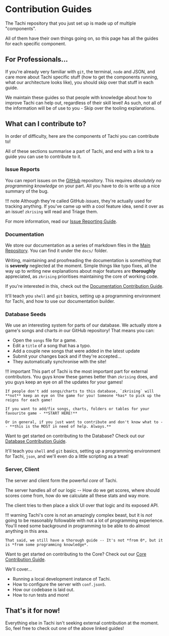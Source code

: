 # Contribution Guides

The Tachi repository that you just set up is made up of multiple "components".

All of them have their own things going on, so this page has all the guides for each specific component.

## For Professionals...

If you're already very familiar with `git`, the terminal, `node` and JSON, and care more about Tachi specific stuff (how to get the components running, what our architecture looks like), you should skip over that stuff in each guide.

We maintain these guides so that people with knowledge about how to improve Tachi can help out, regardless of their skill level! As such, not all of the information will be of use to you - Skip over the tooling explanations.

## What can I contribute to?

In order of difficulty, here are the components of Tachi you can contribute to!

All of these sections summarise a part of Tachi, and end with a link to a guide you can use to
contribute to it.

### Issue Reports

You can report issues on the [GitHub](https://github.com/zkrising/Tachi) repository. This requires
*absolutely no programming knowledge* on your part. All you have to do is write up a nice summary
of the bug.

!!! note
	Although they're called GitHub *issues*, they're actually used for tracking anything. If you've
	came up with a cool feature idea, send it over as an issue! `zkrising` will read and Triage them.

For more information, read our [Issue Reporting Guide](./components/issues.md).

### Documentation

We store our documentation as a series of markdown files in the [Main Repository](https://github.com/zkrising/Tachi). You can find it under the `docs/` folder.

Writing, maintaining and proofreading the documentation is something that is **severely** neglected
at the moment. Simple things like typo fixes, all the way up to writing new explanations about major features
are **thoroughly** appreciated, as `zkrising` prioritises maintaining the core of working code.

If you're interested in this, check out the [Documentation Contribution Guide](./components/documentation.md).

It'll teach you `shell` and `git` basics,
setting up a programming environment for Tachi,
and how to use our documentation builder.

### Database Seeds

We use an interesting system for parts of our database. We actually store a game's songs and charts *in*
our GitHub repository! That means you can:

- Open the `songs` file for a game.
- Edit a `title` of a song that has a typo.
- Add a couple new songs that were added in the latest update
- Submit your changes back and if they're accepted...
- They automatically synchronise with the site!

!!! important
	This part of Tachi is the most important part for external contributors.
	You guys know these games better than `zkrising` does, and you guys keep an eye on all the updates for your games!

	If people don't add songs/charts to this database, `zkrising` will **not** keep an eye on the game for you! Someone *has* to pick up the reigns for each game!

	If you want to add/fix songs, charts, folders or tables for your favourite game - **START HERE!**

	Or in general, if you just want to contribute and don't know what to -- **this is the MOST in need of help. Always.**

Want to get started on contributing to the Database? Check out our [Database Contribution Guide](./components/seeds.md).

It'll teach you `shell` and `git` basics,
setting up a programming environment for Tachi,
`json`,
and we'll even do a little scripting as a treat!

### Server, Client

The server and client form the powerful *core* of Tachi.

The server handles all of our logic -- How do we get scores, where should scores come from, how do we calculate all these stats and way more.

The client tries to then place a slick UI over that logic and its exposed API.

!!! warning
	Tachi's core is not an amazingly complex beast, but it is *not* going to be reasonably followable
	with not a lot of programming experience. You'll need some background in programming to be able to do almost anything in this area.

	That said, we still have a thorough guide -- It's not *from 0*, but it is *from some programming knowledge*.

Want to get started on contributing to the Core? Check out our [Core Contribution Guide](./components/core.md).

We'll cover...

- Running a local development instance of Tachi.
- How to configure the server with `conf.json5`.
- How our codebase is laid out.
- How to run tests and more!

## That's it for now!

Everything else in Tachi isn't seeking external contribution at the moment. So, feel free to check
out one of the above linked guides!

